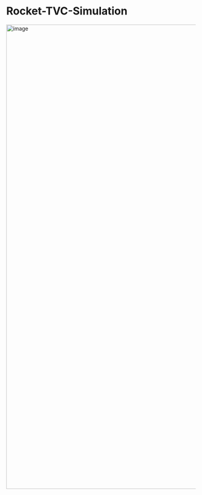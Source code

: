 # Rocket-TVC-Simulation
 
<img width="1180" height="1234" alt="image" src="https://github.com/user-attachments/assets/6705f8ac-b551-45af-8988-5fce24a7a023" />
